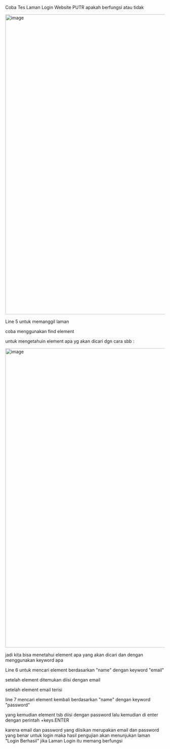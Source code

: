 Coba Tes Laman Login Website PUTR apakah berfungsi atau tidak

<img width="945" alt="image" src="https://github.com/rafirustian/SQA23-Rafi/assets/154288866/da280465-4ec6-48af-9b38-a6c5774da923">

Line 5 untuk memanggil laman

coba menggunakan find element

untuk mengetahuin element apa yg akan dicari dgn cara sbb :

<img width="943" alt="image" src="https://github.com/rafirustian/SQA23-Rafi/assets/154288866/8c5b1ba1-2813-4a04-b5e8-c77c9ebc8e40">

jadi kita bisa menetahui element apa yang akan dicari dan dengan menggunakan keyword apa

Line 6 untuk mencari element berdasarkan "name" dengan keyword "email"

setelah element ditemukan diisi dengan email

setelah element email terisi

line 7 mencari element kembali berdasarkan "name" dengan keyword "password"

yang kemudian element tsb diisi dengan password lalu kemudian di enter dengan perintah +keys.ENTER

karena email dan password yang diisikan merupakan email dan password yang benar untuk login
maka hasil pengujian akan menunjukan laman "Login Berhasil" jika Laman Login itu memang berfungsi 
